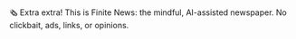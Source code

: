 🗞️ Extra extra! This is Finite News: the mindful, AI-assisted newspaper. No clickbait, ads, links, or opinions. 